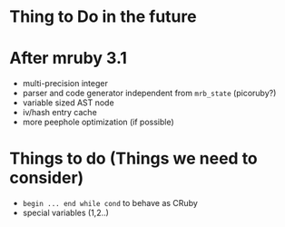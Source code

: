 # Thing to Do in the future

# After mruby 3.1

* multi-precision integer
* parser and code generator independent from `mrb_state` (picoruby?)
* variable sized AST node
* iv/hash entry cache
* more peephole optimization (if possible)

# Things to do (Things we need to consider)

* `begin ... end while cond` to behave as CRuby
* special variables ($1,$2..)
